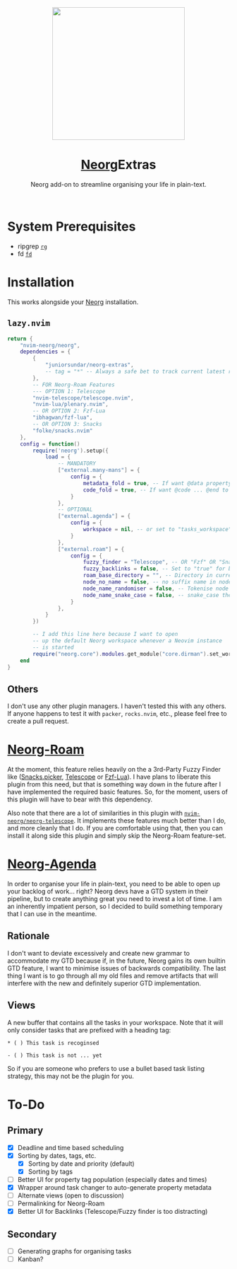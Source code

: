<div align="center">

<img src="https://i.imgur.com/20X5DNx.png" width=300>

# [Neorg](https://github.com/nvim-neorg/neorg)Extras

Neorg add-on to streamline organising your life in plain-text.

</div>
<div align="center">
<br>
</div>

# System Prerequisites

- ripgrep [`rg`](https://github.com/BurntSushi/ripgrep)
- fd [`fd`](https://github.com/sharkdp/fd)

# Installation

This works alongside your [Neorg](https://github.com/andreadev-it/neorg-module-tutorials/blob/main/introduction.md#adding-it-to-neorg) installation.

## `lazy.nvim`

```lua
return {
    "nvim-neorg/neorg",
    dependencies = {
        {
            "juniorsundar/neorg-extras",
            -- tag = "*" -- Always a safe bet to track current latest release
        },
        -- FOR Neorg-Roam Features
        --- OPTION 1: Telescope
        "nvim-telescope/telescope.nvim",
        "nvim-lua/plenary.nvim",
        -- OR OPTION 2: Fzf-Lua
        "ibhagwan/fzf-lua",
        -- OR OPTION 3: Snacks
        "folke/snacks.nvim"
    },
    config = function()
        require('neorg').setup({
            load = {
                -- MANDATORY
                ["external.many-mans"] = {
                    config = {
                        metadata_fold = true, -- If want @data property ... @end to fold
                        code_fold = true, -- If want @code ... @end to fold
                    }
                },
                -- OPTIONAL
                ["external.agenda"] = {
                    config = {
                        workspace = nil, -- or set to "tasks_workspace" to limit agenda search to just that workspace
                    }
                },
                ["external.roam"] = {
                    config = {
                        fuzzy_finder = "Telescope", -- OR "Fzf" OR "Snacks". Defaults to "Telescope"
                        fuzzy_backlinks = false, -- Set to "true" for backlinks in fuzzy finder instead of buffer
                        roam_base_directory = "", -- Directory in current workspace to store roam nodes
                        node_no_name = false, -- no suffix name in node filename
                        node_name_randomiser = false, -- Tokenise node name suffix for more randomisation
                        node_name_snake_case = false, -- snake_case the names if node_name_randomiser = false
                    }
                },
            }
        })

        -- I add this line here because I want to open 
        -- up the default Neorg workspace whenever a Neovim instance
        -- is started
        require("neorg.core").modules.get_module("core.dirman").set_workspace("default") 
    end
}
```

## Others

I don't use any other plugin managers. I haven't tested this with any others.
If anyone happens to test it with `packer`, `rocks.nvim`, etc., please feel free
to create a pull request.

# [Neorg-Roam](./docs/neorg-roam.md)

At the moment, this feature relies heavily on the a 3rd-Party Fuzzy Finder like
([Snacks.picker](https://github.com/folke/snacks.nvim),
[Telescope](https://github.com/nvim-telescope/telescope.nvim) or
[Fzf-Lua](https://github.com/ibhagwan/fzf-lua)).
I have plans to liberate this plugin from this need, but that
is something way down in the future after I have implemented the required basic
features. So, for the moment, users of this plugin will have to bear with this
dependency.

Also note that there are a lot of similarities in this plugin with [`nvim-neorg/neorg-telescope`](https://github.com/nvim-neorg/neorg-telescope).
It implements these features much better than I do, and more cleanly that I do.
If you are comfortable using that, then you can install it along side this
plugin and simply skip the Neorg-Roam feature-set.

# [Neorg-Agenda](./docs/neorg-agenda.md)

In order to organise your life in plain-text, you need to be able to open up
your backlog of work... right? Neorg devs have a GTD system in their pipeline,
but to create anything great you need to invest a lot of time. I am an
inherently impatient person, so I decided to build something temporary that I
can use in the meantime.

## Rationale

I don't want to deviate excessively and create new grammar to accommodate my
GTD because if, in the future, Neorg gains its own builtin GTD feature, I want
to minimise issues of backwards compatibility. The last thing I want is to go
through all my old files and remove artifacts that will interfere with the new
and definitely superior GTD implementation.

## Views

A new buffer that contains all the tasks in your workspace. Note that it will
only consider tasks that are prefixed with a heading tag:

```norg
* ( ) This task is recoginsed

- ( ) This task is not ... yet
```

So if you are someone who prefers to use a bullet based task listing strategy,
this may not be the plugin for you.

# To-Do

## Primary

- [x] Deadline and time based scheduling
- [x] Sorting by dates, tags, etc.
    - [x] Sorting by date and priority (default)
    - [x] Sorting by tags
- [ ] Better UI for property tag population (especially dates and times)
- [x] Wrapper around task changer to auto-generate property metadata
- [ ] Alternate views (open to discussion)
- [ ] Permalinking for Neorg-Roam
- [x] Better UI for Backlinks (Telescope/Fuzzy finder is too distracting)

## Secondary

- [ ] Generating graphs for organising tasks
- [ ] Kanban?
